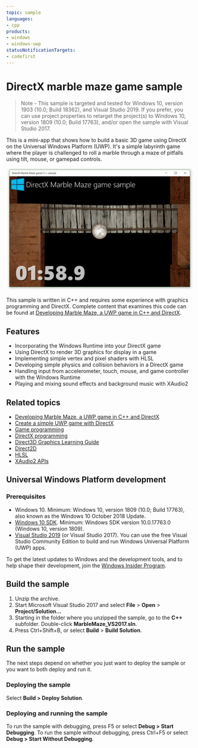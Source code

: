 ```yaml
---
topic: sample
languages:
- cpp
products:
- windows
- windows-uwp
statusNotificationTargets:
- codefirst
---
```


<!---
  category: Gaming GraphicsAndAnimation
  samplefwlink: http://go.microsoft.com/fwlink/?LinkId=624011
--->

# DirectX marble maze game sample

> Note - This sample is targeted and tested for Windows 10, version 1903 (10.0; Build 18362), and Visual Studio 2019. If you prefer, you can use project properties to retarget the project(s) to Windows 10, version 1809 (10.0; Build 17763), and/or open the sample with Visual Studio 2017.

This is a mini-app that shows how to build a basic 3D game using DirectX on the Universal Windows Platform (UWP). 
It's a simple labyrinth game where the player is challenged to roll a marble through a maze of pitfalls using tilt, mouse, or gamepad controls.

![MarbleMaze app in action](MarbleMaze.png)

This sample is written in C++ and requires some experience with graphics programming and DirectX. 
Complete content that examines this code can be found at 
[Developing Marble Maze, a UWP game in C++ and DirectX](https://docs.microsoft.com/windows/uwp/gaming/developing-marble-maze-a-windows-store-game-in-cpp-and-directx).

## Features

- Incorporating the Windows Runtime into your DirectX game 
- Using DirectX to render 3D graphics for display in a game 
- Implementing simple vertex and pixel shaders with HLSL 
- Developing simple physics and collision behaviors in a DirectX game 
- Handling input from accelerometer, touch, mouse, and game controller with the Windows Runtime
- Playing and mixing sound effects and background music with XAudio2 

## Related topics

* [Developing Marble Maze, a UWP game in C++ and DirectX](https://docs.microsoft.com/windows/uwp/gaming/developing-marble-maze-a-windows-store-game-in-cpp-and-directx)
* [Create a simple UWP game with DirectX](https://docs.microsoft.com/windows/uwp/gaming/tutorial--create-your-first-uwp-directx-game)
* [Game programming](https://docs.microsoft.com/windows/uwp/gaming/index)
* [DirectX programming](https://docs.microsoft.com/windows/uwp/gaming/directx-programming)
* [Direct3D Graphics Learning Guide](https://docs.microsoft.com/windows/uwp/graphics-concepts/)
* [Direct2D](https://docs.microsoft.com/windows/desktop/Direct2D/direct2d-portal) 
* [HLSL](https://docs.microsoft.com/windows/desktop/direct3dhlsl/dx-graphics-hlsl)
* [XAudio2 APIs](https://docs.microsoft.com/windows/desktop/xaudio2/xaudio2-apis-portal)

## Universal Windows Platform development

### Prerequisites

- Windows 10. Minimum: Windows 10, version 1809 (10.0; Build 17763), also known as the Windows 10 October 2018 Update.
- [Windows 10 SDK](https://developer.microsoft.com/windows/downloads/windows-10-sdk). Minimum: Windows SDK version 10.0.17763.0 (Windows 10, version 1809).
- [Visual Studio 2019](https://visualstudio.microsoft.com/downloads/) (or Visual Studio 2017). You can use the free Visual Studio Community Edition to build and run Windows Universal Platform (UWP) apps.

To get the latest updates to Windows and the development tools, and to help shape their development, join 
the [Windows Insider Program](https://insider.windows.com).

## Build the sample

1. Unzip the archive.
2. Start Microsoft Visual Studio 2017 and select **File** \> **Open** \> **Project/Solution...**
3. Starting in the folder where you unzipped the sample, go to the **C++** subfolder. Double-click **MarbleMaze_VS2017.sln**.
4. Press Ctrl+Shift+B, or select **Build** \> **Build Solution**.

## Run the sample

The next steps depend on whether you just want to deploy the sample or you want to both deploy and run it.

### Deploying the sample

Select **Build > Deploy Solution**. 

### Deploying and running the sample

To run the sample with debugging, press F5 or select **Debug > Start Debugging**. To run the sample without debugging, press Ctrl+F5 or select **Debug > Start Without Debugging**. 
